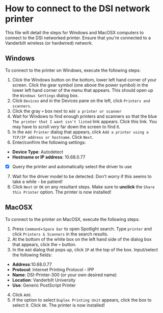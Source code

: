 # How to connect to the DSI network printer

This file will detail the steps for Windows and MacOSX computers to connect to the DSI networked printer.  Ensure that you're connected to a Vanderbilt wireless (or hardwired) network.

## Windows
To connect to the printer on Windows, execute the following steps:
1. Click the Windows button on the bottom, lower left hand corner of your screen.  Click the gear symbol (one above the power symbol) in the lower left hand corner of the menu that appears.  This should open up the `Windows Settings` dialog box.
2. Click `Devices` and in the Devices pane on the left, click `Printers and scanners`.
3. Click the gray `+` box next to `Add a printer or scanner`
4. Wait for Windows to find enough printers and scanners so that the blue `The printer that I want isn't listed` link appears.  Click this link.  You may have to scroll *very* far down the screen to find it.
5. In the `Add Printer` dialog that appears, click `Add a printer using a TCP/IP address or hostname`.  Click `Next`.
6. Enter/confirm the following settings:
- **Device Type**: Autodetect
- **Hostname or IP address**: 10.68.0.77
- [X] Query the printer and automatically select the driver to use
7.  Wait for the driver model to be detected.  Don't worry if this seems to take a while - be patient!
8.  Click `Next` or `OK` on any resultant steps.  Make sure to **unclick** the `Share this Printer` option.
The printer is now installed!

## MacOSX
To connect to the printer on MacOSX, execute the following steps:
1. Press `Command`+`Space bar` to open Spotlight search.  Type `printer` and click `Printers & Scanners` in the search results.
2. At the bottom of the white box on the left hand side of the dialog box that appears, click the `+` button.
3. In the `Add` dialog that pops up, click `IP` at the top of the box.  Input/select the following fields:
- **Address**:10.68.0.77
- **Protocol**: Internet Printing Protocol - IPP
- **Name**: DSI-Printer-300 (or your own desired name)
- **Location**: Vanderbilt University
- **Use**: Generic PostScript Printer
4.  Click `Add`.
5.  If the option to select `Duplex Printing Unit` appears, click the box to select it.  Click `OK`.
The printer is now installed!

